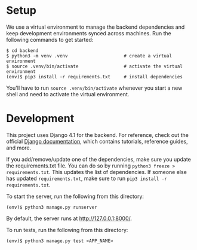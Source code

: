 # Setup

We use a virtual environment to manage the backend dependencies and keep development environments synced across
machines. Run the following commands to get started:

```
$ cd backend
$ python3 -m venv .venv                     # create a virtual environment
$ source .venv/bin/activate                 # activate the virtual environment
(env)$ pip3 install -r requirements.txt     # install dependencies
```

You'll have to run `source .venv/bin/activate` whenever you start a new shell and need to activate the virtual
environment.

# Development

This project uses Django 4.1 for the backend. For reference, check out the official
[Django documentation](https://docs.djangoproject.com/en/4.1/), which contains tutorials, reference guides, and more.

If you add/remove/update one of the dependencies, make sure you update the requirements.txt file. You can do so by
running `python3 freeze > requirements.txt`. This updates the list of dependencies. If someone else has updated
`requirements.txt`, make sure to run `pip3 install -r requirements.txt`.

To start the server, run the following from this directory:

```
(env)$ python3 manage.py runserver
```

By default, the server runs at http://127.0.0.1:8000/.

To run tests, run the following from this directory:

```
(env)$ python3 manage.py test <APP_NAME>
```

